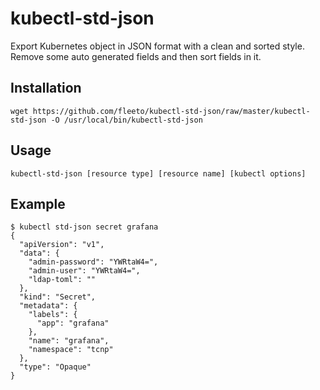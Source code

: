 # kubectl-std-json

Export Kubernetes object in JSON format with a clean and sorted style. Remove some auto generated fields and then sort fields in it.

## Installation

`wget https://github.com/fleeto/kubectl-std-json/raw/master/kubectl-std-json -O /usr/local/bin/kubectl-std-json`

## Usage

`kubectl-std-json [resource type] [resource name] [kubectl options]`

## Example

~~~shell
$ kubectl std-json secret grafana
{
  "apiVersion": "v1",
  "data": {
    "admin-password": "YWRtaW4=",
    "admin-user": "YWRtaW4=",
    "ldap-toml": ""
  },
  "kind": "Secret",
  "metadata": {
    "labels": {
      "app": "grafana"
    },
    "name": "grafana",
    "namespace": "tcnp"
  },
  "type": "Opaque"
}
~~~
